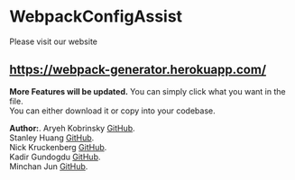 # WebpackConfigAssist

Please visit our website 
## https://webpack-generator.herokuapp.com/

**More Features will be updated.**
You can simply click what you want in the file.  
You can either download it or copy into your codebase.  

**Author:**. 
Aryeh Kobrinsky [GitHub](https://github.com/akobrinsky).  
Stanley Huang  [GitHub](https://github.com/stanpython).    
Nick Kruckenberg [GitHub](https://github.com/kruckenberg).   
Kadir Gundogdu [GitHub](https://github.com/kadirgund).  
Minchan Jun [GitHub](https://github.com/MinchanJun).  
